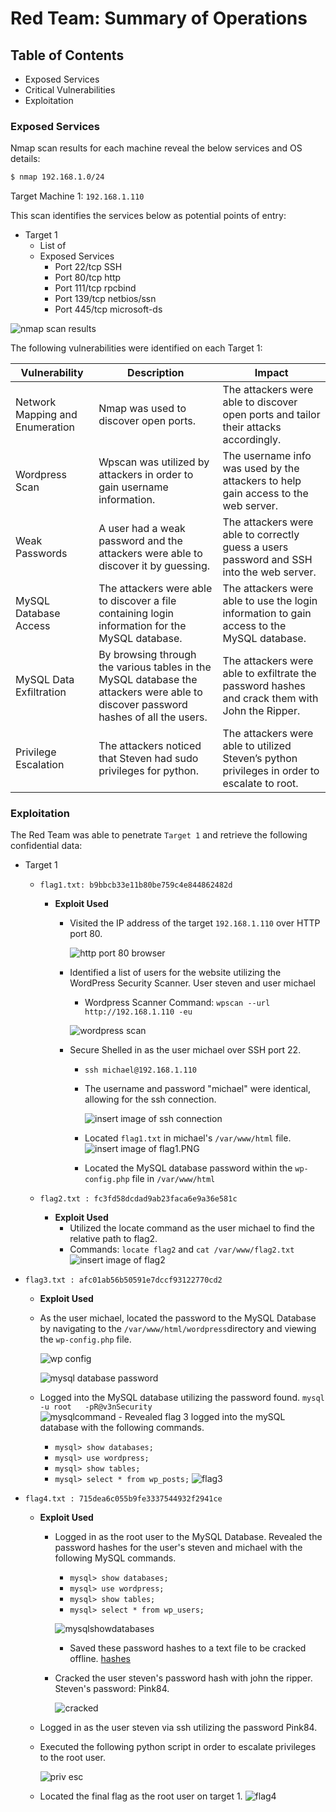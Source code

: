 # Red Team: Summary of Operations

## Table of Contents
- Exposed Services
- Critical Vulnerabilities
- Exploitation

### Exposed Services

Nmap scan results for each machine reveal the below services and OS details:

```bash
$ nmap 192.168.1.0/24 
```
Target Machine 1: ```192.168.1.110```

This scan identifies the services below as potential points of entry:
- Target 1
  - List of
  - Exposed Services
    - Port 22/tcp SSH 
    - Port 80/tcp http
    - Port 111/tcp rpcbind
    - Port 139/tcp netbios/ssn
    - Port 445/tcp microsoft-ds
    
![nmap scan results](https://github.com/rachelcamurphy/Final_Project/blob/main/Red_Team_Operations/Images/Nmap_scan_of_target1.PNG)


The following vulnerabilities were identified on each Target 1:

| Vulnerability                   | Description                                                                                                                        | Impact                                                                                         |
|---------------------------------|------------------------------------------------------------------------------------------------------------------------------------|------------------------------------------------------------------------------------------------|
| Network Mapping and Enumeration | Nmap was used to discover open ports.                                                                                              | The attackers were able to discover open ports and tailor their attacks accordingly.           |
| Wordpress Scan                  | Wpscan was utilized by attackers in order to gain username information.                                                            | The username info was used by the attackers to help gain access to the web server.             |
| Weak Passwords                  | A user had a weak password and the attackers were able to discover it by guessing.                                                 | The attackers were able to correctly guess a users password and SSH into the web server.       |
| MySQL Database Access           | The attackers were able to discover a file containing login information for the MySQL database.                                    | The attackers were able to use the login information to gain access to the MySQL database.     |
| MySQL Data Exfiltration         | By browsing through the various tables in the MySQL database the attackers were able to discover password hashes of all the users. | The attackers were able to exfiltrate the password hashes and crack them with John the Ripper. |
| Privilege Escalation            | The attackers noticed that Steven had sudo privileges for python.                                                                  | The attackers were able to utilized Steven’s python privileges in order to escalate to root.   |

### Exploitation

The Red Team was able to penetrate `Target 1` and retrieve the following confidential data:
- Target 1
  - `flag1.txt: b9bbcb33e11b80be759c4e844862482d`
    - **Exploit Used**
        - Visited the IP address of the target `192.168.1.110` over HTTP port 80.
        
            ![http port 80 browser](https://github.com/rachelcamurphy/Final_Project/blob/main/Red_Team_Operations/Images/website_browser_1.PNG)

        - Identified a list of users for the website utilizing the WordPress Security Scanner. User steven and user michael
            - Wordpress Scanner Command: `wpscan --url http://192.168.1.110 -eu`
            
             ![wordpress scan](https://github.com/rachelcamurphy/Final_Project/blob/main/Red_Team_Operations/Images/enumerate_users_wpscan.PNG)


        - Secure Shelled in as the user michael over SSH port 22.
            - `ssh michael@192.168.1.110`
            - The username and password "michael" were identical, allowing for the ssh connection. 
            
                 ![insert image of ssh connection](https://github.com/rachelcamurphy/Final_Project/blob/main/Red_Team_Operations/Images/logged_in_as_michael_password_michael.PNG)
                
            - Located `flag1.txt` in michael's `/var/www/html` file.
            ![insert image of flag1.PNG](https://github.com/rachelcamurphy/Final_Project/blob/main/Red_Team_Operations/Images/flag1.PNG)
                
            - Located the MySQL database password within the `wp-config.php` file in `/var/www/html` 

  - `flag2.txt : fc3fd58dcdad9ab23faca6e9a36e581c`
  
    - **Exploit Used**
      - Utilized the locate command as the user michael to find the relative path to flag2. 
      - Commands: `locate flag2` and `cat /var/www/flag2.txt`
           ![insert image of flag2](https://github.com/rachelcamurphy/Final_Project/blob/main/Red_Team_Operations/Images/flag2.PNG)
      
 - `flag3.txt : afc01ab56b50591e7dccf93122770cd2` 
    - **Exploit Used**
     - As the user michael, located the password to the MySQL Database by navigating to the `/var/www/html/wordpress`directory and viewing the `wp-config.php` file.

       ![wp config](https://github.com/rachelcamurphy/Final_Project/blob/main/Red_Team_Operations/Images/locating_my_sql_password.PNG)
       
       ![mysql database password](https://github.com/rachelcamurphy/Final_Project/blob/main/Red_Team_Operations/Images/mysql_database_password.PNG)
       
      - Logged into the MySQL database utilizing the password found. `mysql -u root   -pR@v3nSecurity`  
       ![mysqlcommand](https://github.com/rachelcamurphy/Final_Project/blob/main/Red_Team_Operations/Images/logged_into_mysql_using_password_found.PNG)
       - Revealed flag 3 logged into the mySQL database with the following commands.
        - `mysql> show databases;`
        - `mysql> use wordpress;`
        - `mysql> show tables;`
        - `mysql> select * from wp_posts;`
         ![flag3](https://github.com/rachelcamurphy/Final_Project/blob/main/Red_Team_Operations/Images/flag3.png)

 - `flag4.txt : 715dea6c055b9fe3337544932f2941ce` 
    - **Exploit Used**
      - Logged in as the root user to the MySQL  Database. Revealed the password hashes for the user's steven and michael with the following MySQL commands. 
        - `mysql> show databases;`
        - `mysql> use wordpress;`
        - `mysql> show tables;`
        - `mysql> select * from wp_users;`
        
        ![mysqlshowdatabases](https://github.com/rachelcamurphy/Final_Project/blob/main/Red_Team_Operations/Images/mysql_showdatabases.PNG)
        
        - Saved these password hashes to a text file to be cracked offline. [hashes](https://github.com/rachelcamurphy/Final_Project/blob/main/Red_Team_Operations/wp_hashes/wp_hashes.txt)

       - Cracked the user steven's password hash with john the ripper. Steven's password: Pink84.
       
         ![cracked](https://github.com/rachelcamurphy/Final_Project/blob/main/Red_Team_Operations/Images/john_the_ripper_password.PNG)
         
     - Logged in as the user steven via ssh utilizing the password Pink84.
     - Executed the following python script in order to escalate privileges to the root user.
     
        ![priv esc](https://github.com/rachelcamurphy/Final_Project/blob/main/Red_Team_Operations/Images/priv_esc_from_steven_to_root.PNG)
        
     - Located the final flag as the root user on target 1. 
         ![flag4](https://github.com/rachelcamurphy/Final_Project/blob/main/Red_Team_Operations/Images/flag4.txt_results.PNG)
    

        
